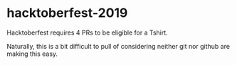 # hacktoberfest-2019

Hacktoberfest requires 4 PRs to be eligible for a Tshirt.

Naturally, this is a bit difficult to pull of considering neither git nor github are making this easy.

